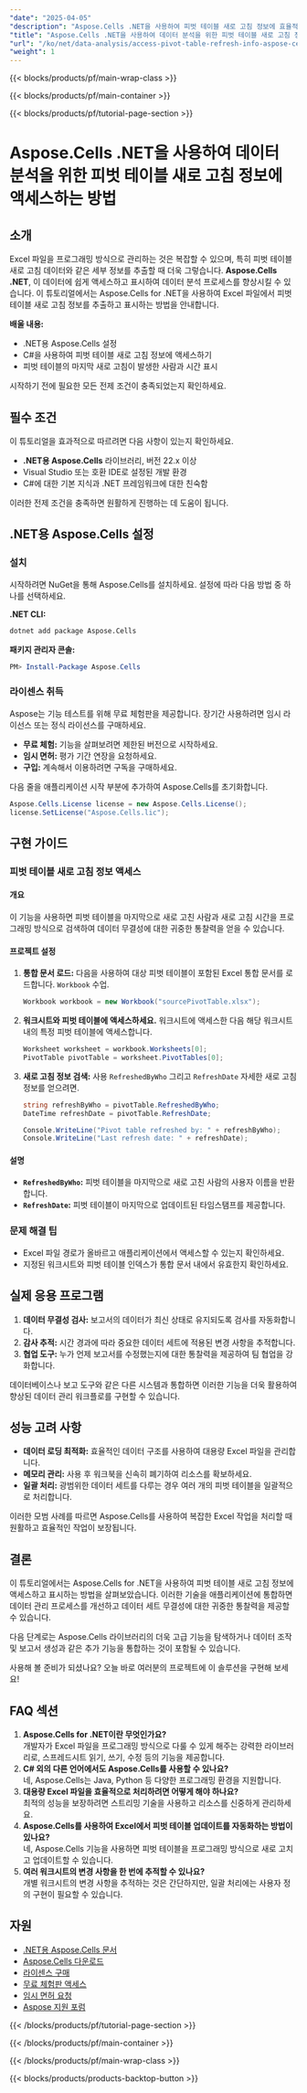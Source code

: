 ```yaml
---
"date": "2025-04-05"
"description": "Aspose.Cells .NET을 사용하여 피벗 테이블 새로 고침 정보에 효율적으로 액세스하고 표시하는 방법을 알아보고, 데이터 분석 프로세스를 개선하세요."
"title": "Aspose.Cells .NET을 사용하여 데이터 분석을 위한 피벗 테이블 새로 고침 정보에 액세스하는 방법"
"url": "/ko/net/data-analysis/access-pivot-table-refresh-info-aspose-cells-net/"
"weight": 1
---
```


{{< blocks/products/pf/main-wrap-class >}}

{{< blocks/products/pf/main-container >}}

{{< blocks/products/pf/tutorial-page-section >}}


# Aspose.Cells .NET을 사용하여 데이터 분석을 위한 피벗 테이블 새로 고침 정보에 액세스하는 방법

## 소개

Excel 파일을 프로그래밍 방식으로 관리하는 것은 복잡할 수 있으며, 특히 피벗 테이블 새로 고침 데이터와 같은 세부 정보를 추출할 때 더욱 그렇습니다. **Aspose.Cells .NET**, 이 데이터에 쉽게 액세스하고 표시하여 데이터 분석 프로세스를 향상시킬 수 있습니다. 이 튜토리얼에서는 Aspose.Cells for .NET을 사용하여 Excel 파일에서 피벗 테이블 새로 고침 정보를 추출하고 표시하는 방법을 안내합니다.

**배울 내용:**
- .NET용 Aspose.Cells 설정
- C#을 사용하여 피벗 테이블 새로 고침 정보에 액세스하기
- 피벗 테이블의 마지막 새로 고침이 발생한 사람과 시간 표시

시작하기 전에 필요한 모든 전제 조건이 충족되었는지 확인하세요.

## 필수 조건

이 튜토리얼을 효과적으로 따르려면 다음 사항이 있는지 확인하세요.
- **.NET용 Aspose.Cells** 라이브러리, 버전 22.x 이상
- Visual Studio 또는 호환 IDE로 설정된 개발 환경
- C#에 대한 기본 지식과 .NET 프레임워크에 대한 친숙함

이러한 전제 조건을 충족하면 원활하게 진행하는 데 도움이 됩니다.

## .NET용 Aspose.Cells 설정

### 설치

시작하려면 NuGet을 통해 Aspose.Cells를 설치하세요. 설정에 따라 다음 방법 중 하나를 선택하세요.

**.NET CLI:**
```bash
dotnet add package Aspose.Cells
```

**패키지 관리자 콘솔:**
```powershell
PM> Install-Package Aspose.Cells
```

### 라이센스 취득

Aspose는 기능 테스트를 위해 무료 체험판을 제공합니다. 장기간 사용하려면 임시 라이선스 또는 정식 라이선스를 구매하세요.

- **무료 체험:** 기능을 살펴보려면 제한된 버전으로 시작하세요.
- **임시 면허:** 평가 기간 연장을 요청하세요.
- **구입:** 계속해서 이용하려면 구독을 구매하세요.

다음 줄을 애플리케이션 시작 부분에 추가하여 Aspose.Cells를 초기화합니다.
```csharp
Aspose.Cells.License license = new Aspose.Cells.License();
license.SetLicense("Aspose.Cells.lic");
```

## 구현 가이드

### 피벗 테이블 새로 고침 정보 액세스

#### 개요

이 기능을 사용하면 피벗 테이블을 마지막으로 새로 고친 사람과 새로 고침 시간을 프로그래밍 방식으로 검색하여 데이터 무결성에 대한 귀중한 통찰력을 얻을 수 있습니다.

#### 프로젝트 설정
1. **통합 문서 로드:**
   다음을 사용하여 대상 피벗 테이블이 포함된 Excel 통합 문서를 로드합니다. `Workbook` 수업.
   ```csharp
   Workbook workbook = new Workbook("sourcePivotTable.xlsx");
   ```
2. **워크시트와 피벗 테이블에 액세스하세요.**
   워크시트에 액세스한 다음 해당 워크시트 내의 특정 피벗 테이블에 액세스합니다.
   ```csharp
   Worksheet worksheet = workbook.Worksheets[0];
   PivotTable pivotTable = worksheet.PivotTables[0];
   ```
3. **새로 고침 정보 검색:**
   사용 `RefreshedByWho` 그리고 `RefreshDate` 자세한 새로 고침 정보를 얻으려면.
   ```csharp
   string refreshByWho = pivotTable.RefreshedByWho;
   DateTime refreshDate = pivotTable.RefreshDate;
   
   Console.WriteLine("Pivot table refreshed by: " + refreshByWho);
   Console.WriteLine("Last refresh date: " + refreshDate);
   ```

#### 설명
- **`RefreshedByWho`:** 피벗 테이블을 마지막으로 새로 고친 사람의 사용자 이름을 반환합니다.
- **`RefreshDate`:** 피벗 테이블이 마지막으로 업데이트된 타임스탬프를 제공합니다.

### 문제 해결 팁

- Excel 파일 경로가 올바르고 애플리케이션에서 액세스할 수 있는지 확인하세요.
- 지정된 워크시트와 피벗 테이블 인덱스가 통합 문서 내에서 유효한지 확인하세요.

## 실제 응용 프로그램

1. **데이터 무결성 검사:** 보고서의 데이터가 최신 상태로 유지되도록 검사를 자동화합니다.
2. **감사 추적:** 시간 경과에 따라 중요한 데이터 세트에 적용된 변경 사항을 추적합니다.
3. **협업 도구:** 누가 언제 보고서를 수정했는지에 대한 통찰력을 제공하여 팀 협업을 강화합니다.

데이터베이스나 보고 도구와 같은 다른 시스템과 통합하면 이러한 기능을 더욱 활용하여 향상된 데이터 관리 워크플로를 구현할 수 있습니다.

## 성능 고려 사항

- **데이터 로딩 최적화:** 효율적인 데이터 구조를 사용하여 대용량 Excel 파일을 관리합니다.
- **메모리 관리:** 사용 후 워크북을 신속히 폐기하여 리소스를 확보하세요.
- **일괄 처리:** 광범위한 데이터 세트를 다루는 경우 여러 개의 피벗 테이블을 일괄적으로 처리합니다.

이러한 모범 사례를 따르면 Aspose.Cells를 사용하여 복잡한 Excel 작업을 처리할 때 원활하고 효율적인 작업이 보장됩니다.

## 결론

이 튜토리얼에서는 Aspose.Cells for .NET을 사용하여 피벗 테이블 새로 고침 정보에 액세스하고 표시하는 방법을 살펴보았습니다. 이러한 기술을 애플리케이션에 통합하면 데이터 관리 프로세스를 개선하고 데이터 세트 무결성에 대한 귀중한 통찰력을 제공할 수 있습니다.

다음 단계로는 Aspose.Cells 라이브러리의 더욱 고급 기능을 탐색하거나 데이터 조작 및 보고서 생성과 같은 추가 기능을 통합하는 것이 포함될 수 있습니다.

사용해 볼 준비가 되셨나요? 오늘 바로 여러분의 프로젝트에 이 솔루션을 구현해 보세요!

## FAQ 섹션

1. **Aspose.Cells for .NET이란 무엇인가요?**  
   개발자가 Excel 파일을 프로그래밍 방식으로 다룰 수 있게 해주는 강력한 라이브러리로, 스프레드시트 읽기, 쓰기, 수정 등의 기능을 제공합니다.
2. **C# 외의 다른 언어에서도 Aspose.Cells를 사용할 수 있나요?**  
   네, Aspose.Cells는 Java, Python 등 다양한 프로그래밍 환경을 지원합니다.
3. **대용량 Excel 파일을 효율적으로 처리하려면 어떻게 해야 하나요?**  
   최적의 성능을 보장하려면 스트리밍 기술을 사용하고 리소스를 신중하게 관리하세요.
4. **Aspose.Cells를 사용하여 Excel에서 피벗 테이블 업데이트를 자동화하는 방법이 있나요?**  
   네, Aspose.Cells 기능을 사용하면 피벗 테이블을 프로그래밍 방식으로 새로 고치고 업데이트할 수 있습니다.
5. **여러 워크시트의 변경 사항을 한 번에 추적할 수 있나요?**  
   개별 워크시트의 변경 사항을 추적하는 것은 간단하지만, 일괄 처리에는 사용자 정의 구현이 필요할 수 있습니다.

## 자원

- [.NET용 Aspose.Cells 문서](https://reference.aspose.com/cells/net/)
- [Aspose.Cells 다운로드](https://releases.aspose.com/cells/net/)
- [라이센스 구매](https://purchase.aspose.com/buy)
- [무료 체험판 액세스](https://releases.aspose.com/cells/net/)
- [임시 면허 요청](https://purchase.aspose.com/temporary-license/)
- [Aspose 지원 포럼](https://forum.aspose.com/c/cells/9)


{{< /blocks/products/pf/tutorial-page-section >}}

{{< /blocks/products/pf/main-container >}}

{{< /blocks/products/pf/main-wrap-class >}}

{{< blocks/products/products-backtop-button >}}